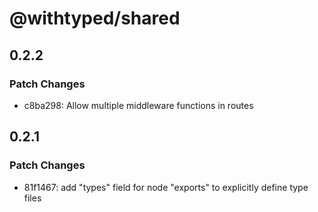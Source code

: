 # @withtyped/shared

## 0.2.2

### Patch Changes

- c8ba298: Allow multiple middleware functions in routes

## 0.2.1

### Patch Changes

- 81f1467: add "types" field for node "exports" to explicitly define type files
